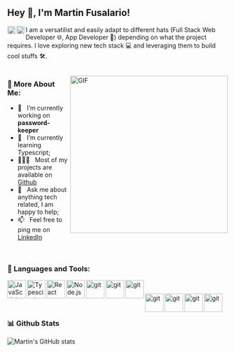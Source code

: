 ## Hey 👋, I'm Martin Fusalario!
<a href='https://www.linkedin.com/in/martin-fusalario'><img align='left' alt="linkedin" src="https://melbins.com/wp-content/uploads/icons/linkedin.svg" height='18px'/></a>
<a href='https://twitter.com/SnowDevMartin/'><img align='left' alt="twitter" src="https://melbins.com/wp-content/uploads/icons/twitter.svg" height='18px'/></a>


I am a versatilist and easily adapt to different hats (Full Stack Web Developer 🌐, App Developer 📱) depending on what the project requires. I love exploring new tech stack 💻 and leveraging them to build cool stuffs 🛠️. 
<br/>
<br/>

<img align="right" alt="GIF" src="https://melbins.com/wp-content/uploads/icons/coding.gif" width="360px"/>
  
### 🧐 More About Me:

- 🔭 &nbsp; I’m currently working on **password-keeper**
- 🌱 &nbsp; I’m currently learning Typescript; 
- 👨🏻‍💻 &nbsp; Most of my projects are available on [Github](https://github.com/SnowDevMartin)
- 💬 &nbsp; Ask me about anything tech related, I am happy to help;
- 📫 &nbsp; Feel free to ping me on [LinkedIn](https://www.linkedin.com/in/martin-fusalario/)

<br/>

### 🔨 Languages and Tools:
<a href="https://developer.mozilla.org/en-US/docs/Web/JavaScript" target="_blank"> <img align="left" alt="JavaScript" height ="42px"  src="https://melbins.com/wp-content/uploads/icons/javascript.svg"> </a>
<a href="https://www.typescriptlang.org/" target="_blank"><img align="left" alt="Typescirpt" height ="42px" src="https://melbins.com/wp-content/uploads/icons/typescript.svg"></a>
<a href="https://reactjs.org/" target="_blank"> <img align="left" alt="React" height ="42px" src="https://melbins.com/wp-content/uploads/icons/react.svg"></a>
<a href="https://nodejs.org" target="_blank"><img align="left" alt="Node.js" height ="42px" src="https://melbins.com/wp-content/uploads/icons/node.svg"></a>
<a href="https://git-scm.com/" target="_blank"> <img src="https://melbins.com/wp-content/uploads/icons/git-scm.svg" align="left" alt="git" height='42px'/> </a>
<a href="https://git-scm.com/" target="_blank"> <img src="https://melbins.com/wp-content/uploads/icons/git-scm.svg" align="left" alt="git" height='42px'/> </a>
<a href="https://git-scm.com/" target="_blank"> <img src="https://melbins.com/wp-content/uploads/icons/git-scm.svg" align="left" alt="git" height='42px'/> </a>

<br/>

<a href="https://git-scm.com/" target="_blank"> <img src="https://melbins.com/wp-content/uploads/icons/git-scm.svg" align="left" alt="git" height='42px'/> </a>
<a href="https://git-scm.com/" target="_blank"> <img src="https://melbins.com/wp-content/uploads/icons/git-scm.svg" align="left" alt="git" height='42px'/> </a>
<a href="https://git-scm.com/" target="_blank"> <img src="https://melbins.com/wp-content/uploads/icons/git-scm.svg" align="left" alt="git" height='42px'/> </a>
<a href="https://git-scm.com/" target="_blank"> <img src="https://melbins.com/wp-content/uploads/icons/git-scm.svg" align="left" alt="git" height='42px'/> </a>

<br/>
<br/>

### 📊 Github Stats

![Martin's GitHub stats](https://github-readme-stats.vercel.app/api?username=SnowDevMartin&show_icons=true&theme=tokyonight)

